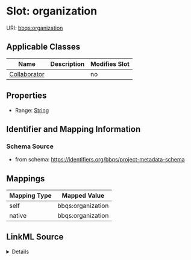 

# Slot: organization



URI: [bbqs:organization](https://identifiers.org/bbqs/project-metadata-schemaorganization)



<!-- no inheritance hierarchy -->





## Applicable Classes

| Name | Description | Modifies Slot |
| --- | --- | --- |
| [Collaborator](Collaborator.md) |  |  no  |







## Properties

* Range: [String](String.md)





## Identifier and Mapping Information







### Schema Source


* from schema: https://identifiers.org/bbqs/project-metadata-schema




## Mappings

| Mapping Type | Mapped Value |
| ---  | ---  |
| self | bbqs:organization |
| native | bbqs:organization |




## LinkML Source

<details>
```yaml
name: organization
from_schema: https://identifiers.org/bbqs/project-metadata-schema
rank: 1000
alias: organization
owner: Collaborator
domain_of:
- Collaborator
range: string

```
</details>